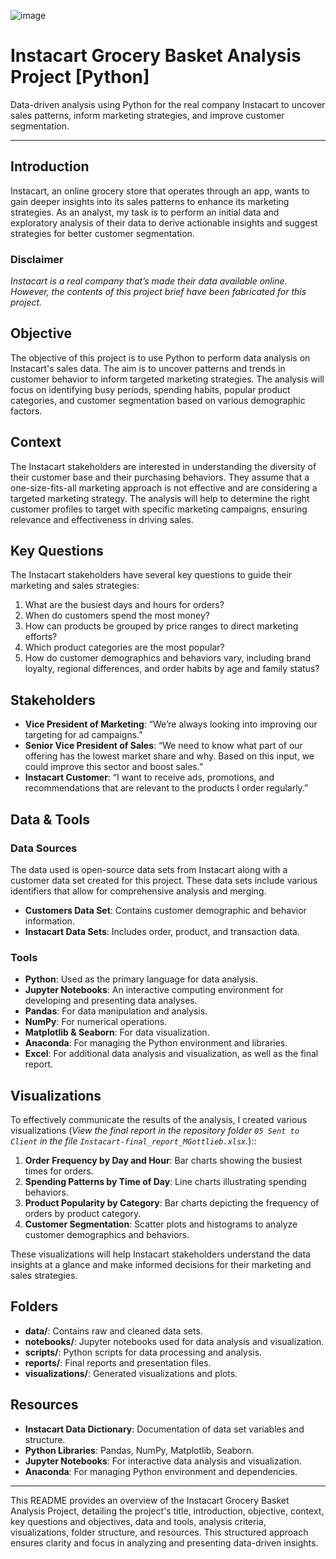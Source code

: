 ![image](https://upload.wikimedia.org/wikipedia/commons/9/9f/Instacart_logo_and_wordmark.svg)
# Instacart Grocery Basket Analysis Project [Python]
Data-driven analysis using Python for the real company Instacart to uncover sales patterns, inform marketing strategies, and improve customer segmentation.

---

## Introduction
Instacart, an online grocery store that operates through an app, wants to gain deeper insights into its sales patterns to enhance its marketing strategies. As an analyst, my task is to perform an initial data and exploratory analysis of their data to derive actionable insights and suggest strategies for better customer segmentation.

### Disclaimer
*Instacart is a real company that’s made their data available online. However, the contents of this project brief have been fabricated for this project.*

## Objective
The objective of this project is to use Python to perform data analysis on Instacart's sales data. The aim is to uncover patterns and trends in customer behavior to inform targeted marketing strategies. The analysis will focus on identifying busy periods, spending habits, popular product categories, and customer segmentation based on various demographic factors.

## Context
The Instacart stakeholders are interested in understanding the diversity of their customer base and their purchasing behaviors. They assume that a one-size-fits-all marketing approach is not effective and are considering a targeted marketing strategy. The analysis will help to determine the right customer profiles to target with specific marketing campaigns, ensuring relevance and effectiveness in driving sales.

## Key Questions
The Instacart stakeholders have several key questions to guide their marketing and sales strategies:
1. What are the busiest days and hours for orders?
2. When do customers spend the most money?
3. How can products be grouped by price ranges to direct marketing efforts?
4. Which product categories are the most popular?
5. How do customer demographics and behaviors vary, including brand loyalty, regional differences, and order habits by age and family status?

## Stakeholders
- **Vice President of Marketing**: “We’re always looking into improving our targeting for ad campaigns.”
- **Senior Vice President of Sales**: “We need to know what part of our offering has the lowest market share and why. Based on this input, we could improve this sector and boost sales.”
- **Instacart Customer**: “I want to receive ads, promotions, and recommendations that are relevant to the products I order regularly.”

## Data & Tools
### Data Sources
The data used is open-source data sets from Instacart along with a customer data set created for this project. These data sets include various identifiers that allow for comprehensive analysis and merging.
- **Customers Data Set**: Contains customer demographic and behavior information.
- **Instacart Data Sets**: Includes order, product, and transaction data.

### Tools
- **Python**: Used as the primary language for data analysis.
- **Jupyter Notebooks**: An interactive computing environment for developing and presenting data analyses.
- **Pandas**: For data manipulation and analysis.
- **NumPy**: For numerical operations.
- **Matplotlib & Seaborn**: For data visualization.
- **Anaconda**: For managing the Python environment and libraries.
- **Excel**: For additional data analysis and visualization, as well as the final report.

## Visualizations
To effectively communicate the results of the analysis, I created various visualizations  (*View the final report in the repository folder `05 Sent to Client` in the file `Instacart-final_report_MGottlieb.xlsx`.*)::
1. **Order Frequency by Day and Hour**: Bar charts showing the busiest times for orders.
2. **Spending Patterns by Time of Day**: Line charts illustrating spending behaviors.
3. **Product Popularity by Category**: Bar charts depicting the frequency of orders by product category.
4. **Customer Segmentation**: Scatter plots and histograms to analyze customer demographics and behaviors.

These visualizations will help Instacart stakeholders understand the data insights at a glance and make informed decisions for their marketing and sales strategies.

## Folders
- **data/**: Contains raw and cleaned data sets.
- **notebooks/**: Jupyter notebooks used for data analysis and visualization.
- **scripts/**: Python scripts for data processing and analysis.
- **reports/**: Final reports and presentation files.
- **visualizations/**: Generated visualizations and plots.

## Resources
- **Instacart Data Dictionary**: Documentation of data set variables and structure.
- **Python Libraries**: Pandas, NumPy, Matplotlib, Seaborn.
- **Jupyter Notebooks**: For interactive data analysis and visualization.
- **Anaconda**: For managing Python environment and dependencies.

---

This README provides an overview of the Instacart Grocery Basket Analysis Project, detailing the project's title, introduction, objective, context, key questions and objectives, data and tools, analysis criteria, visualizations, folder structure, and resources. This structured approach ensures clarity and focus in analyzing and presenting data-driven insights.
